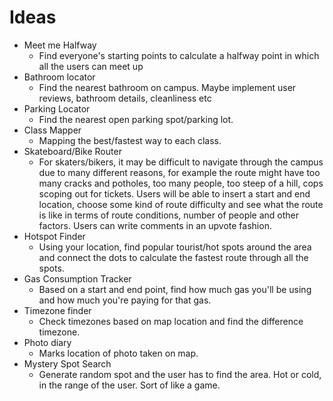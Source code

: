 # Ideas
- Meet me Halfway
  - Find everyone's starting points to calculate a halfway point in which all the users can meet up
- Bathroom locator
  - Find the nearest bathroom on campus. Maybe implement user reviews, bathroom details, cleanliness etc
- Parking Locator
  - Find the nearest open parking spot/parking lot. 
- Class Mapper
  - Mapping the best/fastest way to each class.
- Skateboard/Bike Router
  - For skaters/bikers, it may be difficult to navigate through the campus due to many different reasons, for example the route might have too many cracks and potholes, too many people, too steep of a hill, cops scoping out for tickets. Users will be able to insert a start and end location, choose some kind of route difficulty and see what the route is like in terms of route conditions, number of people and other factors. Users can write comments in an upvote fashion.  
- Hotspot Finder
  - Using your location, find popular tourist/hot spots around the area and connect the dots to calculate the fastest route through all the spots.
- Gas Consumption Tracker
  - Based on a start and end point, find how much gas you'll be using and how much you're paying for that gas. 
- Timezone finder
  - Check timezones based on map location and find the difference timezone.
- Photo diary
  - Marks location of photo taken on map.
- Mystery Spot Search
  - Generate random spot and the user has to find the area. Hot or cold, in the range of the user. Sort of like a game.  
